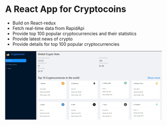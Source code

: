 # A React App for Cryptocoins

* Build on React-redux
* Fetch real-time data from RapidApi
* Provide top 100 popular cryptocurrencies and their statistics
* Provide latest news of crypto 
* Provide details for top 100 popular cryptocurrencies

![Cryptoverse](public\main.jpg)
